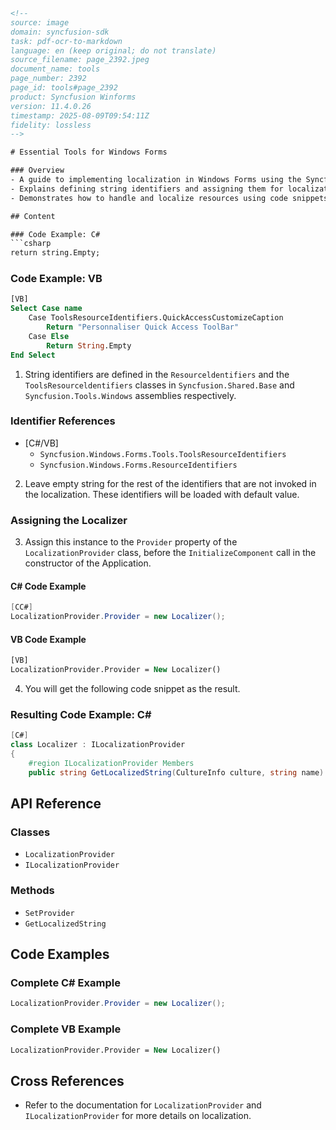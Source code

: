 ```html
<!--
source: image
domain: syncfusion-sdk
task: pdf-ocr-to-markdown
language: en (keep original; do not translate)
source_filename: page_2392.jpeg
document_name: tools
page_number: 2392
page_id: tools#page_2392
product: Syncfusion Winforms
version: 11.4.0.26
timestamp: 2025-08-09T09:54:11Z
fidelity: lossless
-->

# Essential Tools for Windows Forms

### Overview
- A guide to implementing localization in Windows Forms using the Syncfusion library.
- Explains defining string identifiers and assigning them for localization.
- Demonstrates how to handle and localize resources using code snippets in C# and VB.

## Content

### Code Example: C#
```csharp
return string.Empty;
```

### Code Example: VB
```vb
[VB]
Select Case name
    Case ToolsResourceIdentifiers.QuickAccessCustomizeCaption
        Return "Personnaliser Quick Access ToolBar"
    Case Else
        Return String.Empty
End Select
```

1. String identifiers are defined in the `Resourceldentifiers` and the `ToolsResourceldentifiers` classes in `Syncfusion.Shared.Base` and `Syncfusion.Tools.Windows` assemblies respectively.

### Identifier References
- [C#/VB]
  - `Syncfusion.Windows.Forms.Tools.ToolsResourceIdentifiers`
  - `Syncfusion.Windows.Forms.ResourceIdentifiers`

2. Leave empty string for the rest of the identifiers that are not invoked in the localization. These identifiers will be loaded with default value.

### Assigning the Localizer
3. Assign this instance to the `Provider` property of the `LocalizationProvider` class, before the `InitializeComponent` call in the constructor of the Application.

#### C# Code Example
```csharp
[CC#]
LocalizationProvider.Provider = new Localizer();
```

#### VB Code Example
```vb
[VB]
LocalizationProvider.Provider = New Localizer()
```

4. You will get the following code snippet as the result.

### Resulting Code Example: C#
```csharp
[C#]
class Localizer : ILocalizationProvider
{
    #region ILocalizationProvider Members
    public string GetLocalizedString(CultureInfo culture, string name)
```

## API Reference

### Classes
- `LocalizationProvider`
- `ILocalizationProvider`

### Methods
- `SetProvider`
- `GetLocalizedString`

## Code Examples

### Complete C# Example
```csharp
LocalizationProvider.Provider = new Localizer();
```

### Complete VB Example
```vb
LocalizationProvider.Provider = New Localizer()
```

## Cross References
- Refer to the documentation for `LocalizationProvider` and `ILocalizationProvider` for more details on localization.

<!-- tags: [syncfusion, winforms, localization, tools, windows forms, api] keywords: [localizationprovider, ilocalizationprovider, localizer, resourceidentifiers, toolsresourcidentifiers] -->
```
